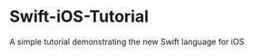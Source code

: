 Swift-iOS-Tutorial
==================

A simple tutorial demonstrating the new Swift language for iOS
